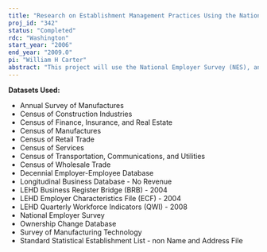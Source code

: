 ```yaml
---
title: "Research on Establishment Management Practices Using the National Employer Surveys"
proj_id: "342"
status: "Completed"
rdc: "Washington"
start_year: "2006"
end_year: "2009.0"
pi: "William H Carter"
abstract: "This project will use the National Employer Survey (NES), and especially the NES 2000 survey, together with a number of other U.S. Census Bureau datasets, to examine the incidence of various innovative human resource practices (such as employee involvement plans, organizational learning practices, nonstandard employment arrangements, and new personnel practices), the factors that determine their use, and the consequences of such use for organizational and individual outcomes (such as establishment performance, employee wages, and turnover).   This project will provide a number of benefits to the Census Bureau’s data programs, aside from the estimates of characteristics of populations.  Other benefits include assessing the NES’s unique methodology for surveying employees and identifying emerging employment issues—such as the extent to which those working in establishments are not employees of the establishment—that can be used to guide future surveys."
---
```


**Datasets Used:**

  - Annual Survey of Manufactures 
  - Census of Construction Industries 
  - Census of Finance, Insurance, and Real Estate 
  - Census of Manufactures 
  - Census of Retail Trade 
  - Census of Services 
  - Census of Transportation, Communications, and Utilities 
  - Census of Wholesale Trade 
  - Decennial Employer-Employee Database 
  - Longitudinal Business Database - No Revenue 
  - LEHD Business Register Bridge (BRB) - 2004 
  - LEHD Employer Characteristics File (ECF) - 2004 
  - LEHD Quarterly Workforce Indicators (QWI) - 2008 
  - National Employer Survey 
  - Ownership Change Database 
  - Survey of Manufacturing Technology 
  - Standard Statistical Establishment List - non Name and Address File 

